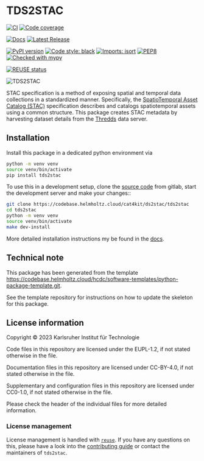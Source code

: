 <!--
SPDX-FileCopyrightText: 2023 Karlsruher Institut für Technologie

SPDX-License-Identifier: CC-BY-4.0
-->

# TDS2STAC

[![CI](https://codebase.helmholtz.cloud/cat4kit/ds2stac/tds2stac/badges/main/pipeline.svg)](https://codebase.helmholtz.cloud/cat4kit/ds2stac/tds2stac/-/pipelines?page=1&scope=all&ref=main)
[![Code coverage](https://codebase.helmholtz.cloud/cat4kit/ds2stac/tds2stac/badges/main/coverage.svg)](https://codebase.helmholtz.cloud/cat4kit/ds2stac/tds2stac/-/graphs/main/charts)
<!-- TODO: uncomment the following line when the package is registered at https://readthedocs.org -->
[![Docs](https://readthedocs.org/projects/tds2stac/badge/?version=latest)](https://tds2stac.readthedocs.io/en/latest/)
[![Latest Release](https://codebase.helmholtz.cloud/cat4kit/ds2stac/tds2stac/-/badges/release.svg)](https://codebase.helmholtz.cloud/cat4kit/ds2stac/tds2stac)
<!-- TODO: uncomment the following line when the package is published at https://pypi.org -->
[![PyPI version](https://img.shields.io/pypi/v/tds2stac.svg)](https://pypi.python.org/pypi/tds2stac/)
[![Code style: black](https://img.shields.io/badge/code%20style-black-000000.svg)](https://github.com/psf/black)
[![Imports: isort](https://img.shields.io/badge/%20imports-isort-%231674b1?style=flat&labelColor=ef8336)](https://pycqa.github.io/isort/)
[![PEP8](https://img.shields.io/badge/code%20style-pep8-orange.svg)](https://www.python.org/dev/peps/pep-0008/)
[![Checked with mypy](http://www.mypy-lang.org/static/mypy_badge.svg)](http://mypy-lang.org/)
<!-- TODO: uncomment the following line when the package is registered at https://api.reuse.software -->
[![REUSE status](https://api.reuse.software/badge/codebase.helmholtz.cloud/cat4kit/ds2stac/tds2stac)](https://api.reuse.software/info/codebase.helmholtz.cloud/cat4kit/ds2stac/tds2stac)


![TDS2STAC](https://codebase.helmholtz.cloud/cat4kit/tds2stac/-/raw/main/tds2stac-logo.png)

STAC specification is a method of exposing spatial and temporal data collections in a standardized manner. Specifically, the [SpatioTemporal Asset Catalog (STAC)](https://stacspec.org/en) specification describes and catalogs spatiotemporal assets using a common structure.
This package creates STAC metadata by harvesting dataset details from the [Thredds](https://www.unidata.ucar.edu/software/tds/) data server.


## Installation

Install this package in a dedicated python environment via

```bash
python -m venv venv
source venv/bin/activate
pip install tds2stac
```

To use this in a development setup, clone the [source code][source code] from
gitlab, start the development server and make your changes::

```bash
git clone https://codebase.helmholtz.cloud/cat4kit/ds2stac/tds2stac
cd tds2stac
python -m venv venv
source venv/bin/activate
make dev-install
```

More detailed installation instructions my be found in the [docs][docs].


[source code]: https://codebase.helmholtz.cloud/cat4kit/ds2stac/tds2stac
[docs]: https://tds2stac.readthedocs.io/en/latest/installation.html


## Technical note

This package has been generated from the template
https://codebase.helmholtz.cloud/hcdc/software-templates/python-package-template.git.

See the template repository for instructions on how to update the skeleton for
this package.


## License information

Copyright © 2023 Karlsruher Institut für Technologie



Code files in this repository are licensed under the
EUPL-1.2, if not stated otherwise
in the file.

Documentation files in this repository are licensed under CC-BY-4.0, if not stated otherwise in the file.

Supplementary and configuration files in this repository are licensed
under CC0-1.0, if not stated otherwise
in the file.

Please check the header of the individual files for more detailed
information.



### License management

License management is handled with [``reuse``](https://reuse.readthedocs.io/).
If you have any questions on this, please have a look into the
[contributing guide][contributing] or contact the maintainers of
`tds2stac`.

[contributing]: https://tds2stac.readthedocs.io/en/latest/contributing.html
